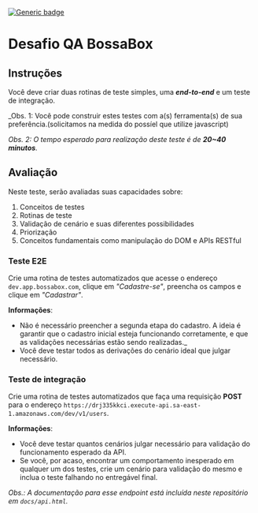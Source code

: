 [![Generic badge](https://img.shields.io/badge/version-1.0.0-green.svg)](https://shields.io/)

# Desafio QA BossaBox

## **Instruções**
Você deve criar duas rotinas de teste simples, uma _**end-to-end**_ e um teste de integração. 

_Obs. 1: Você pode construir estes testes com a(s) ferramenta(s) de sua preferência.(solicitamos na medida do possíel que utilize javascript)

_Obs. 2: O tempo esperado para realização deste teste é de **20~40 minutos**._

## **Avaliação**
Neste teste, serão avaliadas suas capacidades sobre:
1. Conceitos de testes
2. Rotinas de teste
3. Validação de cenário e suas diferentes possibilidades
4. Priorização
5. Conceitos fundamentais como manipulação do DOM e APIs RESTful

### **Teste E2E**
Crie uma rotina de testes automatizados que acesse o endereço `dev.app.bossabox.com`, clique em _"Cadastre-se"_, preencha os campos e clique em _"Cadastrar"_. 

**Informações**:
- Não é necessário preencher a segunda etapa do cadastro. A ideia é garantir que o cadastro inicial esteja funcionando corretamente, e que as validações necessárias estão sendo realizadas._
- Você deve testar todos as derivações do cenário ideal que julgar necessário.

### **Teste de integração**
Crie uma rotina de testes automatizados que faça uma requisição **POST** para o endereço `https://drj335kkci.execute-api.sa-east-1.amazonaws.com/dev/v1/users`. 

**Informações**: 
- Você deve testar quantos cenários julgar necessário para validação do funcionamento esperado da API.
- Se você, por acaso, encontrar um comportamento inesperado em qualquer um dos testes, crie um cenário para validação do mesmo e inclua o teste falhando no entregável final.

_Obs.: A documentação para esse endpoint está incluída neste repositório em `docs/api.html`._
